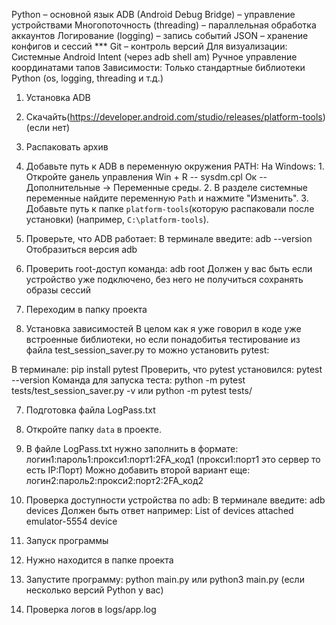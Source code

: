 Python – основной язык
ADB (Android Debug Bridge) – управление устройствами
Многопоточность (threading) – параллельная обработка аккаунтов
Логирование (logging) – запись событий
JSON – хранение конфигов и сессий ***
Git – контроль версий
Для визуализации:
Системные Android Intent (через adb shell am)
Ручное управление координатами тапов
Зависимости:
Только стандартные библиотеки Python (os, logging, threading и т.д.)



1. Установка ADB
1. Скачайть(https://developer.android.com/studio/releases/platform-tools)(если нет)
2. Распаковать архив

2. Добавьте путь к ADB в переменную окружения PATH:
На Windows:
     	1. Откройте gанель управления Win + R -- sysdm.cpl Ок -- Дополнительные → Переменные среды.
     	2. В разделе системные переменные найдите переменную `Path` и нажмите "Изменить".
     	3. Добавьте путь к папке `platform-tools`(которую распаковали после установки) (например, `C:\platform-tools`).


3. Проверьте, что ADB работает:
В терминале введите: adb --version
Отобразиться версия adb

4. Проверить root-доступ
команда: adb root
Должен у вас быть если устройство уже подключено, без него не получиться сохранять образы сессий


5. Переходим в папку проекта

6. Установка зависимостей
В целом как я уже говорил в коде уже встроенные библиотеки, но если понадобитья тестирование из файла test_session_saver.py то можно установить pytest:

В терминале: pip install pytest
Проверить, что pytest установился: pytest --version
Команда для запуска теста: python -m pytest tests/test_session_saver.py -v или python -m pytest tests/
 
7. Подготовка файла LogPass.txt
1. Откройте папку `data` в проекте.
2. В файле LogPass.txt нужно заполнить в формате: логин1:пароль1:прокси1:порт1:2FA_код1 (прокси1:порт1 это сервер то есть IP:Порт)
Можно добавить второй вариант еще: логин2:пароль2:прокси2:порт2:2FA_код2

8. Проверка доступности устройства по adb:
В терминале введите: adb devices
Должен быть ответ например:
  List of devices attached
  emulator-5554   device

  
9. Запуск программы
1. Нужно находится в папке проекта
2. Запустите программу: python main.py или python3 main.py (если несколько версий Python у вас)

10. Проверка логов в logs/app.log
